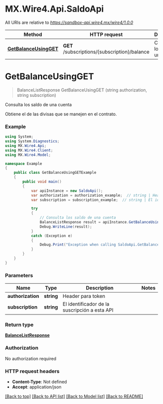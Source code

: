 # MX.Wire4.Api.SaldoApi

All URIs are relative to *https://sandbox-api.wire4.mx/wire4/1.0.0*

Method | HTTP request | Description
------------- | ------------- | -------------
[**GetBalanceUsingGET**](SaldoApi.md#getbalanceusingget) | **GET** /subscriptions/{subscription}/balance | Consulta los saldo de una cuenta

<a name="getbalanceusingget"></a>
# **GetBalanceUsingGET**
> BalanceListResponse GetBalanceUsingGET (string authorization, string subscription)

Consulta los saldo de una cuenta

Obtiene el de las divisas que se manejen en el contrato.

### Example
```csharp
using System;
using System.Diagnostics;
using MX.Wire4.Api;
using MX.Wire4.Client;
using MX.Wire4.Model;

namespace Example
{
    public class GetBalanceUsingGETExample
    {
        public void main()
        {
            var apiInstance = new SaldoApi();
            var authorization = authorization_example;  // string | Header para token
            var subscription = subscription_example;  // string | El identificador de la suscripción a esta API

            try
            {
                // Consulta los saldo de una cuenta
                BalanceListResponse result = apiInstance.GetBalanceUsingGET(authorization, subscription);
                Debug.WriteLine(result);
            }
            catch (Exception e)
            {
                Debug.Print("Exception when calling SaldoApi.GetBalanceUsingGET: " + e.Message );
            }
        }
    }
}
```

### Parameters

Name | Type | Description  | Notes
------------- | ------------- | ------------- | -------------
 **authorization** | **string**| Header para token | 
 **subscription** | **string**| El identificador de la suscripción a esta API | 

### Return type

[**BalanceListResponse**](BalanceListResponse.md)

### Authorization

No authorization required

### HTTP request headers

 - **Content-Type**: Not defined
 - **Accept**: application/json

[[Back to top]](#) [[Back to API list]](../README.md#documentation-for-api-endpoints) [[Back to Model list]](../README.md#documentation-for-models) [[Back to README]](../README.md)
